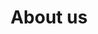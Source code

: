 ---
title: About us
description: About us page
bannerh1: About us
layout: about

heading1: Working with our clients to find the best solutions for their needs
about1: "Stevenson Insurance & Financial Services is an independent insurance brokerage firm in the Vaudreuil-Soulanges region of Quebec. The company is owned and operated by Alan Stevenson, a seasoned professional insurance broker with an outstanding reputation among customers, peers, as well as within the community. A reputation that’s based on proven customer service excellence, solid industry knowledge, and authentic relationship-building.<br><br>
At Stevenson Insurance & Financial Services we don’t just work for you, we work with you, making it our business to fully understand your situation and priorities, so we can offer you the products and solutions to suit your needs and budget. We also work to ensure that you fully understand those products and solutions so that you can make informed decisions about what is best for you, your family, and your business."
heading2: Customer Service That Stands Out
box1: QUICK RESPONSE TIME
box1_desc: We pride ourselves on our ability to respond quickly and decisively to the needs of our customers. Whether for a quote or help with a claim, we’re here for you when you need us.
box2: THE BEST PRODUCTS
box2_desc: We get to know our customers and work hard to find and offer them only the best products based on their needs and budget, providing them with the peace of mind to focus on what matters.
box3: SPECIALIZED KNOWLEDGE
box3_desc: We know the market and industry and stay on top of the trends, staying ahead of the curve and passing that knowledge along to our clients so they can make the best decisions for their needs.
---